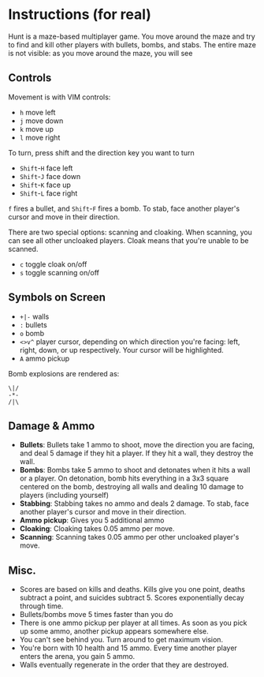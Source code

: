 Instructions (for real)
=========

Hunt is a maze-based multiplayer game. You move around the maze and try to find and kill other players with bullets, bombs, and stabs. The entire maze is not visible: as you move around the maze, you will see 

Controls
----
Movement is with VIM controls:

  - `h` move left 
  - `j` move down
  - `k` move up
  - `l` move right

To turn, press shift and the direction key you want to turn

  - `Shift`-`H` face left 
  - `Shift`-`J` face down
  - `Shift`-`K` face up
  - `Shift`-`L` face right

`f` fires a bullet, and `Shift`-`F` fires a bomb. To stab, face another player's cursor and move in their direction.

There are two special options: scanning and cloaking. When scanning, you can see all other uncloaked players. Cloak means that you're unable to be scanned.

  - `c` toggle cloak on/off
  - `s` toggle scanning on/off

Symbols on Screen
---
  - `+|-` walls
  - `:` bullets
  - `o` bomb
  - `<>v^` player cursor, depending on which direction you're facing: left, right, down, or up respectively. Your cursor will be highlighted.
  - `A` ammo pickup

Bomb explosions are rendered as:

```
\|/
-*-
/|\
```

Damage & Ammo
----
  - **Bullets**: Bullets take 1 ammo to shoot, move the direction you are facing, and deal 5 damage if they hit a player. If they hit a wall, they destroy the wall.
  - **Bombs**: Bombs take 5 ammo to shoot and detonates when it hits a wall or a player. On detonation, bomb hits everything in a 3x3 square centered on the bomb, destroying all walls and dealing 10 damage to players (including yourself)
  - **Stabbing**: Stabbing takes no ammo and deals 2 damage. To stab, face another player's cursor and move in their direction.
  - **Ammo pickup**: Gives you 5 additional ammo
  - **Cloaking**: Cloaking takes 0.05 ammo per move.
  - **Scanning**: Scanning takes 0.05 ammo per other uncloaked player's move.

Misc.
----
  - Scores are based on kills and deaths. Kills give you one point, deaths subtract a point, and suicides subtract 5. Scores exponentially decay through time.
  - Bullets/bombs move 5 times faster than you do
  - There is one ammo pickup per player at all times. As soon as you pick up some ammo, another pickup appears somewhere else.
  - You can't see behind you. Turn around to get maximum vision.
  - You're born with 10 health and 15 ammo. Every time another player enters the arena, you gain 5 ammo.
  - Walls eventually regenerate in the order that they are destroyed.
